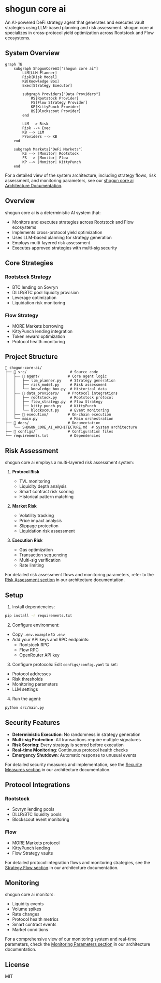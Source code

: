 # shogun core ai

An AI-powered DeFi strategy agent that generates and executes vault strategies using LLM-based planning and risk assessment. shogun core ai specializes in cross-protocol yield optimization across Rootstock and Flow ecosystems.

## System Overview

```mermaid
graph TB
    subgraph ShogunCoreAI["shogun core ai"]
        LLM[LLM Planner]
        Risk[Risk Model]
        KB[Knowledge Box]
        Exec[Strategy Executor]
        
        subgraph Providers["Data Providers"]
            RS[Rootstock Provider]
            FS[Flow Strategy Provider]
            KP[KittyPunch Provider]
            BS[Blockscout Provider]
        end
        
        LLM --> Risk
        Risk --> Exec
        KB --> LLM
        Providers --> KB
    end
    
    subgraph Markets["DeFi Markets"]
        RS --> |Monitor| Rootstock
        FS --> |Monitor| Flow
        KP --> |Monitor| KittyPunch
    end
```

For a detailed view of the system architecture, including strategy flows, risk assessment, and monitoring parameters, see our [shogun core ai Architecture Documentation](docs/SHOGUN_CORE_AI_ARCHITECTURE.md).

## Overview

shogun core ai is a deterministic AI system that:
- Monitors and executes strategies across Rootstock and Flow ecosystems
- Implements cross-protocol yield optimization
- Uses LLM-based planning for strategy generation
- Employs multi-layered risk assessment
- Executes approved strategies with multi-sig security

## Core Strategies

### Rootstock Strategy
- BTC lending on Sovryn
- DLLR/BTC pool liquidity provision
- Leverage optimization
- Liquidation risk monitoring

### Flow Strategy
- MORE Markets borrowing
- KittyPunch lending integration
- Token reward optimization
- Protocol health monitoring

## Project Structure

```
📁 shogun-core-ai/
├── 📂 src/                    # Source code
│   ├── 📂 agent/             # Core agent logic
│   │   ├── llm_planner.py    # Strategy generation
│   │   ├── risk_model.py     # Risk assessment
│   │   └── knowledge_box.py  # Historical data
│   ├── 📂 data_providers/    # Protocol integrations
│   │   ├── rootstock.py      # Rootstock protocol
│   │   ├── flow_strategy.py  # Flow Strategy
│   │   ├── kitty_punch.py    # KittyPunch
│   │   └── blockscout.py     # Event monitoring
│   ├── 📂 execution/         # On-chain execution
│   └── main.py               # Main orchestration
├── 📂 docs/                  # Documentation
│   └── SHOGUN_CORE_AI_ARCHITECTURE.md  # System architecture
├── 📂 configs/               # Configuration files
└── requirements.txt          # Dependencies
```

## Risk Assessment

shogun core ai employs a multi-layered risk assessment system:

1. **Protocol Risk**
   - TVL monitoring
   - Liquidity depth analysis
   - Smart contract risk scoring
   - Historical pattern matching

2. **Market Risk**
   - Volatility tracking
   - Price impact analysis
   - Slippage protection
   - Liquidation risk assessment

3. **Execution Risk**
   - Gas optimization
   - Transaction sequencing
   - Multi-sig verification
   - Rate limiting

For detailed risk assessment flows and monitoring parameters, refer to the [Risk Assessment section](docs/SHOGUN_CORE_AI_ARCHITECTURE.md#risk-assessment) in our architecture documentation.

## Setup

1. Install dependencies:
```bash
pip install -r requirements.txt
```

2. Configure environment:
- Copy `.env.example` to `.env`
- Add your API keys and RPC endpoints:
  - Rootstock RPC
  - Flow RPC
  - OpenRouter API key

3. Configure protocols:
Edit `configs/config.yaml` to set:
- Protocol addresses
- Risk thresholds
- Monitoring parameters
- LLM settings

4. Run the agent:
```bash
python src/main.py
```

## Security Features

- **Deterministic Execution**: No randomness in strategy generation
- **Multi-sig Protection**: All transactions require multiple signatures
- **Risk Scoring**: Every strategy is scored before execution
- **Real-time Monitoring**: Continuous protocol health checks
- **Emergency Shutdown**: Automatic response to unusual events

For detailed security measures and implementation, see the [Security Measures section](docs/SHOGUN_CORE_AI_ARCHITECTURE.md#security-measures) in our architecture documentation.

## Protocol Integrations

### Rootstock
- Sovryn lending pools
- DLLR/BTC liquidity pools
- Blockscout event monitoring

### Flow
- MORE Markets protocol
- KittyPunch lending
- Flow Strategy vaults

For detailed protocol integration flows and monitoring strategies, see the [Strategy Flow section](docs/SHOGUN_CORE_AI_ARCHITECTURE.md#strategy-flow) in our architecture documentation.

## Monitoring

shogun core ai monitors:
- Liquidity events
- Volume spikes
- Rate changes
- Protocol health metrics
- Smart contract events
- Market conditions

For a comprehensive view of our monitoring system and real-time parameters, check the [Monitoring Parameters section](docs/SHOGUN_CORE_AI_ARCHITECTURE.md#monitoring-parameters) in our architecture documentation.

## License

MIT 
